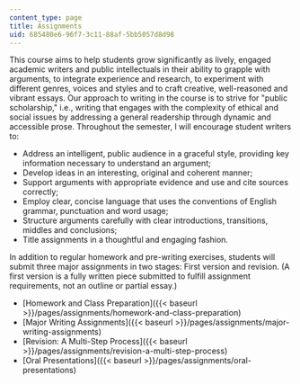 ```yaml
---
content_type: page
title: Assignments
uid: 685480e6-96f7-3c11-88af-5bb5057d8d98
---
```


This course aims to help students grow significantly as lively, engaged academic writers and public intellectuals in their ability to grapple with arguments, to integrate experience and research, to experiment with different genres, voices and styles and to craft creative, well-reasoned and vibrant essays. Our approach to writing in the course is to strive for "public scholarship," i.e., writing that engages with the complexity of ethical and social issues by addressing a general readership through dynamic and accessible prose. Throughout the semester, I will encourage student writers to:

*   Address an intelligent, public audience in a graceful style, providing key information necessary to understand an argument;
*   Develop ideas in an interesting, original and coherent manner;
*   Support arguments with appropriate evidence and use and cite sources correctly;
*   Employ clear, concise language that uses the conventions of English grammar, punctuation and word usage;
*   Structure arguments carefully with clear introductions, transitions, middles and conclusions;
*   Title assignments in a thoughtful and engaging fashion.

In addition to regular homework and pre-writing exercises, students will submit three major assignments in two stages: First version and revision. (A first version is a fully written piece submitted to fulfill assignment requirements, not an outline or partial essay.)

*   [Homework and Class Preparation]({{< baseurl >}}/pages/assignments/homework-and-class-preparation)
*   [Major Writing Assignments]({{< baseurl >}}/pages/assignments/major-writing-assignments)
*   [Revision: A Multi-Step Process]({{< baseurl >}}/pages/assignments/revision-a-multi-step-process)
*   [Oral Presentations]({{< baseurl >}}/pages/assignments/oral-presentations)